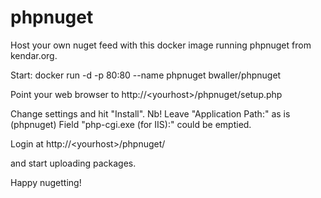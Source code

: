 # phpnuget
Host your own nuget feed with this docker image running phpnuget from kendar.org.

Start: docker run -d -p 80:80 --name phpnuget bwaller/phpnuget

Point your web browser to http://\<yourhost\>/phpnuget/setup.php

Change settings and hit "Install".
Nb! Leave "Application Path:" as is (phpnuget)
Field "php-cgi.exe (for IIS):" could be emptied.

Login at http://\<yourhost\>/phpnuget/

and start uploading packages.

Happy nugetting!
